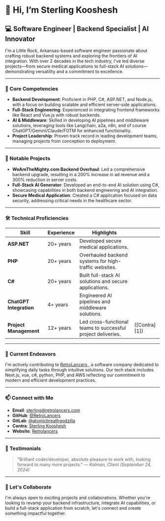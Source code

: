 # 👋 Hi, I’m Sterling Kooshesh

## 💻 Software Engineer | Backend Specialist | AI Innovator

I'm a Little Rock, Arkansas-based software engineer passionate about crafting robust backend systems and exploring the frontiers of AI integration. With over  2 decades in the tech industry, I've led diverse projects—from secure medical applications to full-stack AI solutions—demonstrating versatility and a commitment to excellence. 

---

### 🔧 Core Competencies

* **Backend Development**: Proficient in PHP, C#, ASP.NET, and Node.js, with a focus on building scalable and efficient server-side applications.
* **Full-Stack Engineering**: Experienced in integrating frontend frameworks like React and Vue.js with robust backends.
* **AI & Middleware**: Skilled in developing AI pipelines and middleware solutions, leveraging tools like Langchain, a2a, n8n, and of course ChatGPT/Gemini/Claude/FOTM for enhanced functionality.
* **Project Leadership**: Proven track record in leading development teams, managing projects from conception to deployment.

---

### 🚀 Notable Projects

* **WeAreTheMighty.com Backend Overhaul**: Led a comprehensive backend upgrade, resulting in a 200% increase in ad revenue and a 300% reduction in server costs.
* **Full-Stack AI Generator**: Developed an end-to-end AI solution using C#, showcasing capabilities in both backend engineering and AI integration.
* **Secure Medical Application**: Created a C# application focused on data security, addressing critical needs in the healthcare sector. 

---

### 🛠️ Technical Proficiencies

| Skill                   | Experience | Highlights                                                   |               |
| ----------------------- | ---------- | ------------------------------------------------------------ | ------------- |
| **ASP.NET**             | 20+ years  | Developed secure medical applications.                       |               |
| **PHP**                 | 20+ years  | Overhauled backend systems for high-traffic websites.        |               |
| **C#**                  | 20+ years  | Built full-stack AI solutions and secure applications.       |               |
| **ChatGPT Integration** | 4+ years   | Engineered AI pipelines and middleware solutions.            |               |
| **Project Management**  | 12+ years  | Led cross-functional teams to successful project deliveries. | ([Contra][1]) |

---

### 🏢 Current Endeavors

I'm actively contributing to [RetroLancers ](https://github.com/RetroLancers/), a software company dedicated to simplifying daily tasks through intuitive solutions. Our tech stack includes Next.js, vue, c#, python, PHP, and AWS reflecting our commitment to modern and efficient development practices.

---

### 📫 Connect with Me

* **Email**: [sterling@retrolancers.com](mailto:sterling@retrolancers.com)
* **GitHub**: [@RetroLancers](https://github.com/RetroLancers/)
* **GitLab**: [@atomicbreathgodzilla](https://gitlab.com/atomicbreathgodzilla)
* **Contra**: [Sterling Kooshesh](https://contra.com/Sterling_Kooshesh)
* **Website**: [Retrolancers](https://retrolancers.com)
---

### 💬 Testimonials

> "Brilliant coder/developer, absolute pleasure to work with, looking forward to many more projects."
> — *Kalman, Client (September 24, 2024)*

---

### 📌 Let's Collaborate

I'm always open to exciting projects and collaborations. Whether you're looking to revamp your backend infrastructure, integrate AI capabilities, or build a full-stack application from scratch, let's connect and create something impactful together.


